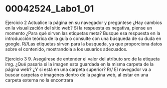 # 00042524_Labo1_01
Ejercicio 2
Actualice la página en su navegador y pregúntese ¿Hay cambios en la visualización del sitio web? Si la respuesta es negativa, piense un momento ¿Para qué sirven las etiquetas meta? Busque esa respuesta en la introducción teórica de la guía o consulte con una búsqueda de su duda en google.
R//Las etiquetas sirven para la busqueda, ya que proporciona datos sobre el contenido, mostrandola a los usuarios adecuados.

Ejercicio 3
9. Asegúrese de entender el valor del atributo src de la etiqueta img. ¿Qué pasaría si la imagen esta guardada  en la misma carpeta de la página web? ¿Y si está en una carpeta superior?
R// El navegador va a buscar carpetas e imagenes dentro de la pagina web, al estar en una carpeta externa no la encontrara